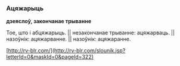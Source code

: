 ### Ацяжарыць
**дзеяслоў, закончанае трыванне**

Тое, што і абцяжарыць. || незакончанае трыванне: ацяжарваць. || назоўнік: ацяжарванне. || назоўнік: ацяжаранне.

<a rel="author">[http://rv-blr.com/](http://rv-blr.com/slounik.jsp?letterId=0&maskId=0&pageId=322)</a>
